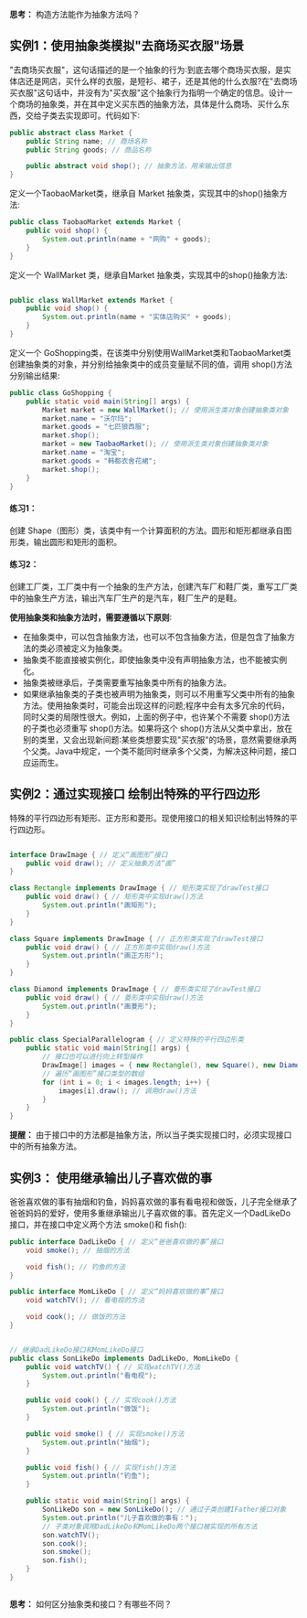 **思考：** 构造方法能作为抽象方法吗？

## 实例1：使用抽象类模拟"去商场买衣服"场景

"去商场买衣服"，这句话描述的是一个抽象的行为∶到底去哪个商场买衣服，是实体店还是网店，买什么样的衣服，是短衫、裙子，还是其他的什么衣服?在"去商场买衣服"这句话中，并没有为"买衣服"这个抽象行为指明一个确定的信息。设计一个商场的抽象类，并在其中定义买东西的抽象方法，具体是什么商场、买什么东西，交给子类去实现即可。代码如下∶
```java
public abstract class Market {
	public String name; // 商场名称
	public String goods; // 商品名称

	public abstract void shop(); // 抽象方法，用来输出信息
}
```
定义一个TaobaoMarket类，继承自 Market 抽象类，实现其中的shop()抽象方法:
```java
public class TaobaoMarket extends Market {
	public void shop() {
		System.out.println(name + "网购" + goods);
	}
}
```
定义一个 WallMarket 类，继承自Market 抽象类，实现其中的shop()抽象方法:
```java

public class WallMarket extends Market {
	public void shop() {
		System.out.println(name + "实体店购买" + goods);
	}
}
```
定义一个 GoShopping类，在该类中分别使用WallMarket类和TaobaoMarket类创建抽象类的对象，并分别给抽象类中的成员变量赋不同的值，调用 shop()方法分别输出结果:
```java
public class GoShopping {
	public static void main(String[] args) {
		Market market = new WallMarket(); // 使用派生类对象创建抽象类对象
		market.name = "沃尔玛";
		market.goods = "七匹狼西服";
		market.shop();
		market = new TaobaoMarket(); // 使用派生类对象创建抽象类对象
		market.name = "淘宝";
		market.goods = "韩都衣舍花裙";
		market.shop();
	}
}
```

#### 练习1：
创建 Shape（图形）类，该类中有一个计算面积的方法。圆形和矩形都继承自图形类，输出圆形和矩形的面积。

#### 练习2：
创建工厂类，工厂类中有一个抽象的生产方法，创建汽车厂和鞋厂类，重写工厂类中的抽象生产方法，输出汽车厂生产的是汽车，鞋厂生产的是鞋。

 
     


**使用抽象类和抽象方法时，需要遵循以下原则**∶
- 在抽象类中，可以包含抽象方法，也可以不包含抽象方法，但是包含了抽象方法的类必须被定义为抽象类。
- 抽象类不能直接被实例化，即使抽象类中没有声明抽象方法，也不能被实例化。
- 抽象类被继承后，子类需要重写抽象类中所有的抽象方法。
- 如果继承抽象类的子类也被声明为抽象类，则可以不用重写父类中所有的抽象方法。使用抽象类时，可能会出现这样的问题;程序中会有太多冗余的代码，同时父类的局限性很大。例如，上面的例子中，也许某个不需要 shop()方法的子类也必须重写 shop()方法。如果将这个 shop()方法从父类中拿出，放在别的类里，又会出现新间题∶某些类想要实现"买衣服"的场景，意然需要继承两个父类。Java中规定，一个类不能同时继承多个父类，为解决这种问题，接口应运而生。


## 实例2：通过实现接口 绘制出特殊的平行四边形
特殊的平行四边形有矩形、正方形和菱形。现使用接口的相关知识绘制出特殊的平行四边形。
```java

interface DrawImage { // 定义“画图形”接口
	public void draw(); // 定义抽象方法“画”
}

class Rectangle implements DrawImage { // 矩形类实现了drawTest接口
	public void draw() { // 矩形类中实现draw()方法
		System.out.println("画矩形");
	}
}

class Square implements DrawImage { // 正方形类实现了drawTest接口
	public void draw() { // 正方形类中实现draw()方法
		System.out.println("画正方形");
	}
}

class Diamond implements DrawImage { // 菱形类实现了drawTest接口
	public void draw() { // 菱形类中实现draw()方法
		System.out.println("画菱形");
	}
}

public class SpecialParallelogram { // 定义特殊的平行四边形类
	public static void main(String[] args) {
		// 接口也可以进行向上转型操作
		DrawImage[] images = { new Rectangle(), new Square(), new Diamond() };
		// 遍历“画图形”接口类型的数组
		for (int i = 0; i < images.length; i++) {
			images[i].draw(); // 调用draw()方法
		}
	}
}
```

**提醒：**  由于接口中的方法都是抽象方法，所以当子类实现接口时，必须实现接口中的所有抽象方法。


## 实例3： 使用继承输出儿子喜欢做的事
爸爸喜欢做的事有抽烟和钓鱼，妈妈喜欢做的事有看电视和做饭，儿子完全继承了爸爸妈妈的爱好，使用多重继承输出儿子喜欢做的事。首先定义一个DadLikeDo接口，并在接口中定义两个方法 smoke()和 fish():
```java
public interface DadLikeDo { // 定义“爸爸喜欢做的事”接口
	void smoke(); // 抽烟的方法

	void fish(); // 钓鱼的方法
}

public interface MomLikeDo { // 定义“妈妈喜欢做的事”接口
	void watchTV(); // 看电视的方法

	void cook(); // 做饭的方法
}


// 继承DadLikeDo接口和MomLikeDo接口
public class SonLikeDo implements DadLikeDo, MomLikeDo {
	public void watchTV() { // 实现watchTV()方法
		System.out.println("看电视");
	}

	public void cook() { // 实现cook()方法
		System.out.println("做饭");
	}

	public void smoke() { // 实现smoke()方法
		System.out.println("抽烟");
	}

	public void fish() { // 实现fish()方法
		System.out.println("钓鱼");
	}

	public static void main(String[] args) {
		SonLikeDo son = new SonLikeDo(); // 通过子类创建IFather接口对象
		System.out.println("儿子喜欢做的事有：");
		// 子类对象调用DadLikeDo和MomLikeDo两个接口被实现的所有方法
		son.watchTV();
		son.cook();
		son.smoke();
		son.fish();
	}
}



```

**思考：**
如何区分抽象类和接口？有哪些不同？